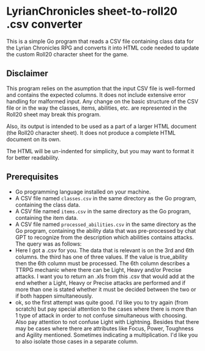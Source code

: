# LyrianChronicles sheet-to-roll20 .csv converter

This is a simple Go program that reads a CSV file containing class data for the Lyrian Chronicles RPG and converts it into HTML code needed to update the custom Roll20 character sheet for the game.

## Disclaimer
This program relies on the asumption that the input CSV file is well-formed and contains the expected columns. It does not include extensive error handling for malformed input.
Any change on the basic structure of the CSV file or in the way the classes, items, abilities, etc. are represented in the Roll20 sheet may break this program.

Also, its output is intended to be used as a part of a larger HTML document (the Roll20 character sheet). It does not produce a complete HTML document on its own.

The HTML will be un-indented for simplicity, but you may want to format it for better readability.

## Prerequisites
- Go programming language installed on your machine.
- A CSV file named `classes.csv` in the same directory as the Go program, containing the class data.
- A CSV file named `items.csv` in the same directory as the Go program, containing the item data.
- A CSV file named `processed_abilities.csv` in the same directory as the Go program, containing the ability data that was pre-processed by chat GPT to recognize from the description which abilities contains attacks. The query was as follows:
- Here I got a .csv for you. The data that is relevant is on the 3rd and 6th columns. the third has one of three values. If the value is true_ability then the 6th column must be processed. The 6th column describes a TTRPG mechanic where there can be Light, Heavy and/or Precise attacks. I want you to return an .xls from this .csv that would add at the end whether a Light, Heavy or Precise attacks are performed and if more than one is stated whether it must be decided between the two or if both happen simultaneously.
- ok, so the first attempt was quite good. I'd like you to try again (from scratch) but pay special attention to the cases where there is more than 1 type of attack in order to not confuse simultaneous with choosing. Also pay attention to not confuse Light with Lightning. Besides that there may be cases where there are attributes like Focus, Power, Toughness and Agility mentioned. Sometimes indicating a multiplication. I'd like you to also isolate those cases in a separate column.
